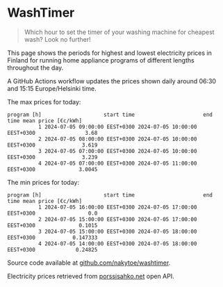 
# WashTimer

> Which hour to set the timer of your washing machine for cheapest wash? Look no further!

This page shows the periods for highest and lowest electricity prices in Finland 
for running home appliance programs of different lengths throughout the day. 

A GitHub Actions workflow updates the prices shown daily around 06:30 and 15:15 Europe/Helsinki time.

The max prices for today:

	program [h]                    start time                      end time mean price [€c/kWh]
	          1 2024-07-05 09:00:00 EEST+0300 2024-07-05 10:00:00 EEST+0300                3.68
	          2 2024-07-05 08:00:00 EEST+0300 2024-07-05 10:00:00 EEST+0300               3.619
	          3 2024-07-05 07:00:00 EEST+0300 2024-07-05 10:00:00 EEST+0300               3.239
	          4 2024-07-05 07:00:00 EEST+0300 2024-07-05 11:00:00 EEST+0300              3.0045

The min prices for today:

	program [h]                    start time                      end time mean price [€c/kWh]
	          1 2024-07-05 16:00:00 EEST+0300 2024-07-05 17:00:00 EEST+0300                 0.0
	          2 2024-07-05 15:00:00 EEST+0300 2024-07-05 17:00:00 EEST+0300              0.1015
	          3 2024-07-05 15:00:00 EEST+0300 2024-07-05 18:00:00 EEST+0300            0.147333
	          4 2024-07-05 14:00:00 EEST+0300 2024-07-05 18:00:00 EEST+0300             0.24825


Source code available at [github.com/nakytoe/washtimer](https://github.com/nakytoe/washtimer).

Electricity prices retrieved from [porssisahko.net](https://porssisahko.net/api) open API.
